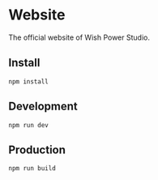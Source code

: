 # Website

The official website of Wish Power Studio.

## Install

`npm install`

## Development

`npm run dev`

## Production

`npm run build`
